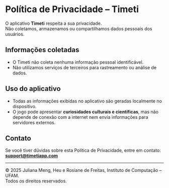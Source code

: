 # Política de Privacidade – Timeti

O aplicativo **Timeti** respeita a sua privacidade.  
Não coletamos, armazenamos ou compartilhamos dados pessoais dos usuários.

## Informações coletadas
- O Timeti não coleta nenhuma informação pessoal identificável.  
- Não utilizamos serviços de terceiros para rastreamento ou análise de dados.

## Uso do aplicativo
- Todas as informações exibidas no aplicativo são geradas localmente no dispositivo.  
- O jogo pode apresentar **curiosidades culturais e científicas**, mas não depende de conexão com a internet nem envia informações para servidores externos.

## Contato
Se você tiver dúvidas sobre esta Política de Privacidade, entre em contato:  
**support@timetiapp.com**

---

© 2025 Juliana Meng, Heu e Rosiane de Freitas, Instituto de Computação – UFAM.  
Todos os direitos reservados.
